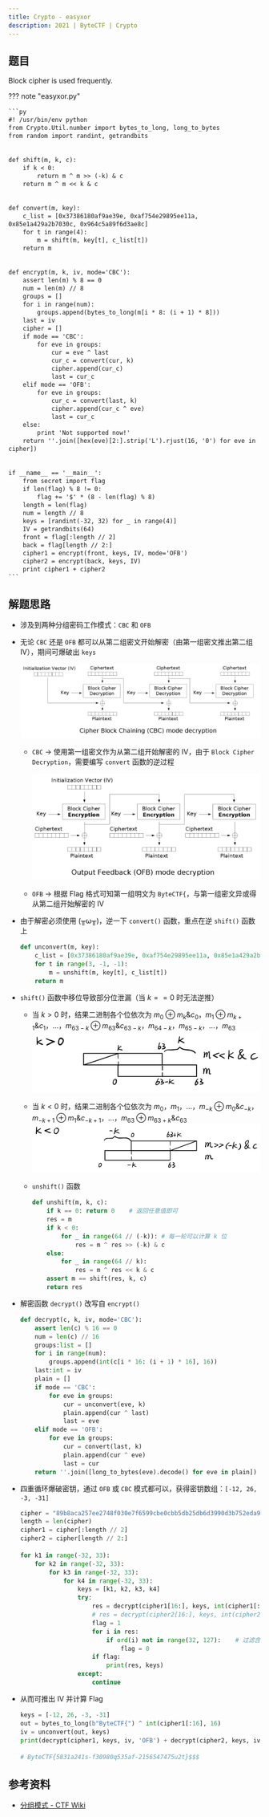 ```yaml
---
title: Crypto - easyxor
description: 2021 | ByteCTF | Crypto
---
```


## 题目

Block cipher is used frequently.

??? note "easyxor.py"

    ```py
    #! /usr/bin/env python
    from Crypto.Util.number import bytes_to_long, long_to_bytes
    from random import randint, getrandbits


    def shift(m, k, c):
        if k < 0:
            return m ^ m >> (-k) & c
        return m ^ m << k & c


    def convert(m, key):
        c_list = [0x37386180af9ae39e, 0xaf754e29895ee11a, 0x85e1a429a2b7030c, 0x964c5a89f6d3ae8c]
        for t in range(4):
            m = shift(m, key[t], c_list[t])
        return m


    def encrypt(m, k, iv, mode='CBC'):
        assert len(m) % 8 == 0
        num = len(m) // 8
        groups = []
        for i in range(num):
            groups.append(bytes_to_long(m[i * 8: (i + 1) * 8]))
        last = iv
        cipher = []
        if mode == 'CBC':
            for eve in groups:
                cur = eve ^ last
                cur_c = convert(cur, k)
                cipher.append(cur_c)
                last = cur_c
        elif mode == 'OFB':
            for eve in groups:
                cur_c = convert(last, k)
                cipher.append(cur_c ^ eve)
                last = cur_c
        else:
            print 'Not supported now!'
        return ''.join([hex(eve)[2:].strip('L').rjust(16, '0') for eve in cipher])


    if __name__ == '__main__':
        from secret import flag
        if len(flag) % 8 != 0:
            flag += '$' * (8 - len(flag) % 8)
        length = len(flag)
        num = length // 8
        keys = [randint(-32, 32) for _ in range(4)]
        IV = getrandbits(64)
        front = flag[:length // 2]
        back = flag[length // 2:]
        cipher1 = encrypt(front, keys, IV, mode='OFB')
        cipher2 = encrypt(back, keys, IV)
        print cipher1 + cipher2
    ```

## 解题思路

- 涉及到两种分组密码工作模式：`CBC` 和 `OFB`
- 无论 `CBC` 还是 `OFB` 都可以从第二组密文开始解密（由第一组密文推出第二组 IV），期间可爆破出 `keys`

    ![CBC 解密](img/easyxor01.jpg)
    
    - `CBC` -> 使用第一组密文作为从第二组开始解密的 IV，由于 `Block Cipher Decryption`，需要编写 `convert` 函数的逆过程

        ![OFB 解密](img/easyxor02.jpg)
    
    - `OFB` -> 根据 Flag 格式可知第一组明文为 `ByteCTF{`，与第一组密文异或得从第二组开始解密的 IV
- 由于解密必须使用 (╥ω╥)，逆一下 `convert()` 函数，重点在逆 `shift()` 函数上

    ```py
    def unconvert(m, key):
        c_list = [0x37386180af9ae39e, 0xaf754e29895ee11a, 0x85e1a429a2b7030c, 0x964c5a89f6d3ae8c]
        for t in range(3, -1, -1):
            m = unshift(m, key[t], c_list[t])
        return m
    ```

- `shift()` 函数中移位导致部分位泄漏（当 $k == 0$ 时无法逆推）
    - 当 $k > 0$ 时，结果二进制各个位依次为 $m_0 \oplus m_k \& c_{0}，m_1 \oplus m_{k+1} \& c_{1}，...，m_{63-k} \oplus m_{63} \& c_{63-k}，m_{64-k}，m_{65-k}，...，m_{63}$<br>
![推理图解](img/easyxor03.jpg)
  
    - 当 $k < 0$ 时，结果二进制各个位依次为 $m_0，m_1，...，m_{-k} \oplus m_0 \& c_{-k}，m_{-k+1} \oplus m_1 \& c_{-k+1}，...，m_{63} \oplus m_{63+k} \& c_{63}$
![推理图解](img/easyxor04.jpg)
  
    - `unshift()` 函数
      ```py
      def unshift(m, k, c):
          if k == 0: return 0    # 返回任意值即可
          res = m
          if k < 0:
              for _ in range(64 // (-k)): # 每一轮可以计算 k 位
                  res = m ^ res >> (-k) & c
          else:
              for _ in range(64 // k):
                  res = m ^ res << k & c
          assert m == shift(res, k, c)
          return res
      ```

- 解密函数 `decrypt()` 改写自 `encrypt()`
    ```py
    def decrypt(c, k, iv, mode='CBC'):
        assert len(c) % 16 == 0
        num = len(c) // 16
        groups:list = []
        for i in range(num):
            groups.append(int(c[i * 16: (i + 1) * 16], 16))
        last:int = iv
        plain = []
        if mode == 'CBC':
            for eve in groups:
                cur = unconvert(eve, k)
                plain.append(cur ^ last)
                last = eve
        elif mode == 'OFB':
            for eve in groups:
                cur = convert(last, k)
                plain.append(cur ^ eve)
                last = cur
        return ''.join([long_to_bytes(eve).decode() for eve in plain])
    ```

- 四重循环爆破密钥，通过 `OFB` 或 `CBC` 模式都可以，获得密钥数组：`[-12, 26, -3, -31]`
    ```py
    cipher = "89b8aca257ee2748f030e7f6599cbe0cbb5db25db6d3990d3b752eda9689e30fa2b03ee748e0da3c989da2bba657b912"
    length = len(cipher)
    cipher1 = cipher[:length // 2]
    cipher2 = cipher[length // 2:]

    for k1 in range(-32, 33):
        for k2 in range(-32, 33):
            for k3 in range(-32, 33):
                for k4 in range(-32, 33):
                    keys = [k1, k2, k3, k4]
                    try:
                        res = decrypt(cipher1[16:], keys, int(cipher1[:16], 16) ^ bytes_to_long(b"ByteCTF{"), 'OFB')
                        # res = decrypt(cipher2[16:], keys, int(cipher2[:16], 16))
                        flag = 1
                        for i in res:
                            if ord(i) not in range(32, 127):    # 过滤含不可打印字符字符串
                                flag = 0
                        if flag:
                            print(res, keys)
                    except:
                        continue
    ```

- 从而可推出 IV 并计算 Flag
    ```py
    keys = [-12, 26, -3, -31]
    out = bytes_to_long(b"ByteCTF{") ^ int(cipher1[:16], 16)
    iv = unconvert(out, keys)
    print(decrypt(cipher1, keys, iv, 'OFB') + decrypt(cipher2, keys, iv))

    # ByteCTF{5831a241s-f30980q535af-2156547475u2t}$$$
    ```

## 参考资料

- [分组模式 - CTF Wiki](https://ctf-wiki.org/crypto/blockcipher/mode/introduction/)